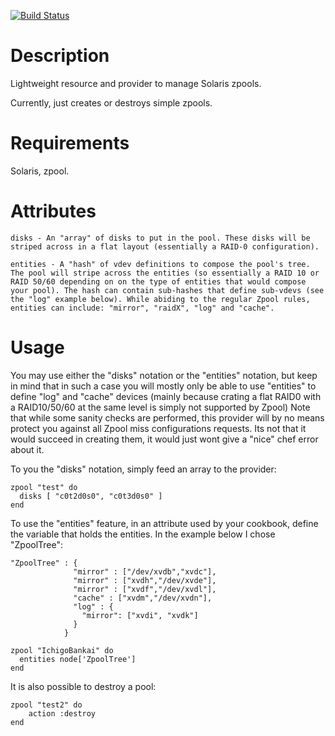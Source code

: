 [![Build Status](https://secure.travis-ci.org/marthag8/zpool.png)](http://travis-ci.org/marthag8/zpool)

Description
===========

Lightweight resource and provider to manage Solaris zpools. 

Currently, just creates or destroys simple zpools.


Requirements
============

Solaris, zpool.

Attributes
==========

    disks - An "array" of disks to put in the pool. These disks will be striped across in a flat layout (essentially a RAID-0 configuration).

    entities - A "hash" of vdev definitions to compose the pool's tree. The pool will stripe across the entities (so essentially a RAID 10 or RAID 50/60 depending on on the type of entities that would compose your pool). The hash can contain sub-hashes that define sub-vdevs (see the "log" example below). While abiding to the regular Zpool rules, entities can include: "mirror", "raidX", "log" and "cache".

Usage
=====
You may use either the "disks" notation or the "entities" notation, but keep in mind that in such a case you will mostly only be able to use "entities" to define "log" and "cache" devices (mainly because crating a flat RAID0 with a RAID10/50/60 at the same level is simply not supported by Zpool)
Note that while some sanity checks are performed, this provider will by no means protect you against all Zpool miss configurations requests. Its not that it would succeed in creating them, it would just wont give a "nice" chef error about it.

To you the "disks" notation, simply feed an array to the provider:

    zpool "test" do
      disks [ "c0t2d0s0", "c0t3d0s0" ]
    end
  
To use the "entities" feature, in an attribute used by your cookbook, define the variable that holds the entities. In the example below I chose "ZpoolTree":

	"ZpoolTree" : {
                  "mirror" : ["/dev/xvdb","xvdc"],
                  "mirror" : ["xvdh","/dev/xvde"],
                  "mirror" : ["xvdf","/dev/xvdl"],
                  "cache" : ["xvdm","/dev/xvdn"],
                  "log" : {
                    "mirror": ["xvdi", "xvdk"]
                  }
                }

	zpool "IchigoBankai" do
      entities node['ZpoolTree']
    end


It is also possible to destroy a pool:

    zpool "test2" do
        action :destroy
    end
